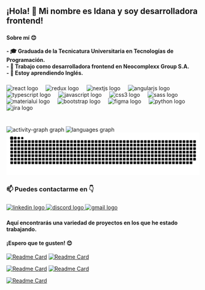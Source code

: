 <h2 align="left">¡Hola! 👋  Mi nombre es Idana y soy desarrolladora frontend!</h2>

###

<h4 align="left">Sobre mí 😊<br><br>- 🎓 Graduada de la Tecnicatura Universitaria en Tecnologías de Programación.<br>- 💼 Trabajo como desarrolladora frontend en Neocomplexx Group S.A.<br>- 🌱 Estoy aprendiendo Inglés.</h4>

###

<div align="left">
  <img src="https://skillicons.dev/icons?i=react" height="40" alt="react logo"  />
  <img width="12" />
  <img src="https://skillicons.dev/icons?i=redux" height="40" alt="redux logo"  />
  <img width="12" />
  <img src="https://skillicons.dev/icons?i=nextjs" height="40" alt="nextjs logo"  />
  <img width="12" />
  <img src="https://skillicons.dev/icons?i=angular" height="40" alt="angularjs logo"  />
  <img width="12" />
  <img src="https://skillicons.dev/icons?i=ts" height="40" alt="typescript logo"  />
  <img width="12" />
  <img src="https://skillicons.dev/icons?i=js" height="40" alt="javascript logo"  />
  <img width="12" />
  <img src="https://skillicons.dev/icons?i=css" height="40" alt="css3 logo"  />
  <img width="12" />
  <img src="https://skillicons.dev/icons?i=sass" height="40" alt="sass logo"  />
  <img width="12" />
  <img src="https://cdn.simpleicons.org/mui/007FFF" height="40" alt="materialui logo"  />
  <img width="12" />
  <img src="https://cdn.jsdelivr.net/gh/devicons/devicon/icons/bootstrap/bootstrap-original.svg" height="40" alt="bootstrap logo"  />
  <img width="12" />
  <img src="https://skillicons.dev/icons?i=figma" height="40" alt="figma logo"  />
  <img width="12" />
  <img src="https://skillicons.dev/icons?i=py" height="40" alt="python logo"  />
  <img width="12" />
  <img src="https://cdn.simpleicons.org/jira/0052CC" height="40" alt="jira logo"  />
</div>

###
<br clear="both">

<div align="left">
  <img src="https://github-readme-activity-graph.vercel.app/graph?username=idanawagner&radius=16&theme=redical&area=true&order=5" height="215" alt="activity-graph graph"  />
  <img src="https://github-readme-stats.vercel.app/api/top-langs?username=idanawagner&locale=en&hide_title=false&layout=compact&card_width=320&langs_count=6&theme=nightowl&hide_border=false&order=2" height="157" alt="languages graph"  />
</div>
<img src="https://raw.githubusercontent.com/idanawagner/idanawagner/output/snake.svg" alt="Snake animation" />


###

<h3 align="left">📫 Puedes contactarme en 👇</h3>

###

<div align="left">
  <a href="https://www.linkedin.com/in/idanawagnercabrera/" target="_blank">
    <img src="https://img.shields.io/static/v1?message=LinkedIn&logo=linkedin&label=&color=0077B5&logoColor=white&labelColor=&style=for-the-badge" height="30" alt="linkedin logo"  />
  </a>
  <a href="http://discordapp.com/users/950789403184345128" target="_blank">
    <img src="https://img.shields.io/static/v1?message=Discord&logo=discord&label=&color=7289DA&logoColor=white&labelColor=&style=for-the-badge" height="30" alt="discord logo"  />
  </a>
  <a href="idanawagner@gmail.com" target="_blank">
    <img src="https://img.shields.io/static/v1?message=Gmail&logo=gmail&label=&color=D14836&logoColor=white&labelColor=&style=for-the-badge" height="30" alt="gmail logo"  />
  </a>
</div>

###
<h4 align="left">Aquí encontrarás una variedad de proyectos en los que he estado trabajando.</h4>
<h4 align="left">¡Espero que te gusten! 😊</h4>


[![Readme Card](https://github-readme-stats.vercel.app/api/pin/?username=idanawagner&repo=AdministradorPP&theme=nightowl&hide_border=false)](https://github.com/idanawagner/AdministradorPP) 
[![Readme Card](https://github-readme-stats.vercel.app/api/pin/?username=idanawagner&repo=coursesAdministrator&theme=nightowl&hide_border=false)](https://github.com/idanawagner/coursesAdministrator)

[![Readme Card](https://github-readme-stats.vercel.app/api/pin/?username=idanawagner&repo=rebelStickers&theme=nightowl&hide_border=false)](https://github.com/idanawagner/rebelStickers)
[![Readme Card](https://github-readme-stats.vercel.app/api/pin/?username=idanawagner&repo=babyBom&theme=nightowl&hide_border=false)](https://github.com/idanawagner/babyBom)

[![Readme Card](https://github-readme-stats.vercel.app/api/pin/?username=idanawagner&repo=proyectoInformatico-grupo17&theme=nightowl&hide_border=false)](https://github.com/idanawagner/proyectoInformatico-grupo17) 
